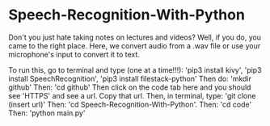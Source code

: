# Speech-Recognition-With-Python
Don't you just hate taking notes on lectures and videos? Well, if you do, you came to the right place. Here, we convert audio from a .wav file or use your microphone's input to convert it to text.

To run this, go to terminal and type (one at a time!!!): 'pip3 install kivy', 'pip3 install SpeechRecognition', 'pip3 install filestack-python'
Then do: 'mkdir github'
Then: 'cd github'
Then click on the code tab here and you should see 'HTTPS' and see a url. Copy that url. 
Then, in terminal, type: 'git clone (insert url)'
Then:  'cd Speech-Recognition-With-Python'. 
Then: 'cd code'
Then: 'python main.py'
